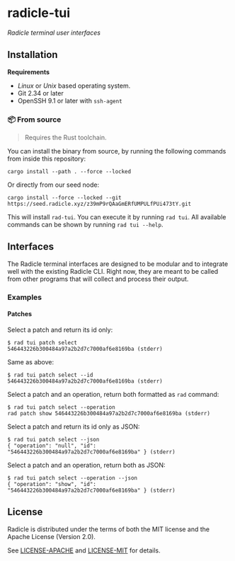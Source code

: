 # radicle-tui

_Radicle terminal user interfaces_

## Installation

**Requirements**

- _Linux_ or _Unix_ based operating system.
- Git 2.34 or later
- OpenSSH 9.1 or later with `ssh-agent`

### 📦 From source

> Requires the Rust toolchain.

You can install the binary from source, by running the following
commands from inside this repository:

    cargo install --path . --force --locked

Or directly from our seed node:

    cargo install --force --locked --git https://seed.radicle.xyz/z39mP9rQAaGmERfUMPULfPUi473tY.git

This will install `rad-tui`. You can execute it by running `rad tui`. All available commands can be shown by running `rad tui --help`.

## Interfaces

The Radicle terminal interfaces are designed to be modular and to integrate well with the existing Radicle CLI. Right now, they are meant to be called from other programs that will collect and process their output.

### Examples

#### Patches

Select a patch and return its id only:

```
$ rad tui patch select
546443226b300484a97a2b2d7c7000af6e8169ba (stderr)
```

Same as above:

```
$ rad tui patch select --id
546443226b300484a97a2b2d7c7000af6e8169ba (stderr)
```

Select a patch and an operation, return both formatted as `rad` command:

```
$ rad tui patch select --operation
rad patch show 546443226b300484a97a2b2d7c7000af6e8169ba (stderr)
```

Select a patch and return its id only as JSON:

```
$ rad tui patch select --json
{ "operation": "null", "id": "546443226b300484a97a2b2d7c7000af6e8169ba" } (stderr)
```

Select a patch and an operation, return both as JSON:

```
$ rad tui patch select --operation --json
{ "operation": "show", "id": "546443226b300484a97a2b2d7c7000af6e8169ba" } (stderr)
```

## License

Radicle is distributed under the terms of both the MIT license and the Apache License (Version 2.0).

See [LICENSE-APACHE](LICENSE-APACHE) and [LICENSE-MIT](LICENSE-MIT) for details.
